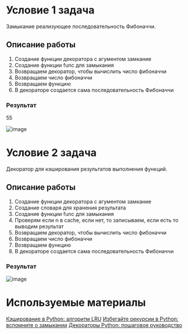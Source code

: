 # Условие 1 задача
Замыкание реализующее последовательность Фибоначчи.
## Описание работы
1. Создание функции декоратора с агументом замкание
2. Создание функции func для замыкания
3. Возвращаем  декоратор, чтобы вычислить число фибоначчи
4. Возвращаем число фибоначчи
5. Возвращаем функцию
6. В декораторе создается сама последовательность Фибоначчи
### Результат

55

![image](https://github.com/DarkSwordss89125/laba1/assets/160292757/139864c5-bd60-411f-b184-4e5471267a88)

# Условие 2 задача
Декоратор для кэширования результатов выполнения функций.
## Описание работы 
1. Создание функции декоратора с агументом замкание
2. Создание словаря для хранения результата
3. Создание функции func для замыкания
4. Проверям если n в cache, если нет, то записываем, если есть то выводим результат
5. Возвращаем  декоратор, чтобы вычислить число фибоначчи
6. Возвращаем число фибоначчи
7. Возвращаем функцию
8. В декораторе создается сама последовательность Фибоначчи
### Результат

![image](https://github.com/DarkSwordss89125/laba1/assets/160292757/139864c5-bd60-411f-b184-4e5471267a88)
# Используемые материалы


[Кэширование в Python: алгоритм LRU](https://proglib.io/p/keshirovanie-v-python-algoritm-lru-2020-11-17?ysclid=ltzkwsdhl6644495241)
[Избегайте рекурсии в Python: вспомните о замыкании](https://habr.com/ru/companies/skillfactory/articles/542880/)
[Декораторы Python: пошаговое руководство](https://habr.com/ru/companies/otus/articles/727590/)
